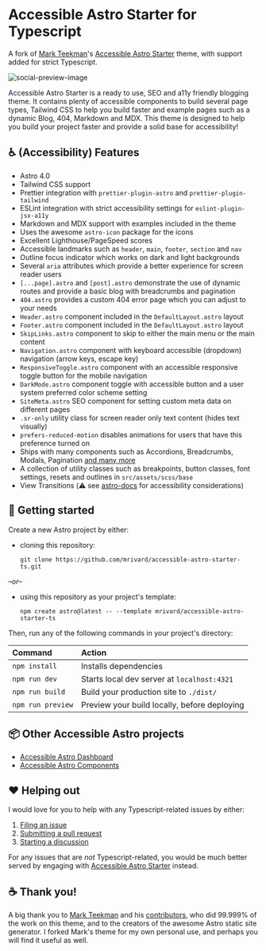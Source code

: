 # Accessible Astro Starter for Typescript

A fork of [Mark Teekman](https://github.com/markteekman)'s [Accessible Astro Starter](https://github.com/markteekman/accessible-astro-starter) theme, with support added for strict Typescript.

![social-preview-image](https://user-images.githubusercontent.com/3909046/219942674-9894853e-def8-4180-84b8-6b577dacfcaa.png)

Accessible Astro Starter is a ready to use, SEO and a11y friendly blogging theme. It contains plenty of accessible components to build several page types, Tailwind CSS to help you build faster and example pages such as a dynamic Blog, 404, Markdown and MDX. This theme is designed to help you build your project faster and provide a solid base for accessibility!

## ♿ (Accessibility) Features

- Astro 4.0
- Tailwind CSS support
- Prettier integration with `prettier-plugin-astro` and `prettier-plugin-tailwind`
- ESLint integration with strict accessibility settings for `eslint-plugin-jsx-a11y`
- Markdown and MDX support with examples included in the theme
- Uses the awesome `astro-icon` package for the icons
- Excellent Lighthouse/PageSpeed scores
- Accessible landmarks such as `header`, `main`, `footer`, `section` and `nav`
- Outline focus indicator which works on dark and light backgrounds
- Several `aria` attributes which provide a better experience for screen reader users
- `[...page].astro` and `[post].astro` demonstrate the use of dynamic routes and provide a basic blog with breadcrumbs and pagination
- `404.astro` provides a custom 404 error page which you can adjust to your needs
- `Header.astro` component included in the `DefaultLayout.astro` layout
- `Footer.astro` component included in the `DefaultLayout.astro` layout
- `SkipLinks.astro` component to skip to either the main menu or the main content
- `Navigation.astro` component with keyboard accessible (dropdown) navigation (arrow keys, escape key)
- `ResponsiveToggle.astro` component with an accessible responsive toggle button for the mobile navigation
- `DarkMode.astro` component toggle with accessible button and a user system preferred color scheme setting
- `SiteMeta.astro` SEO component for setting custom meta data on different pages
- `.sr-only` utility class for screen reader only text content (hides text visually)
- `prefers-reduced-motion` disables animations for users that have this preference turned on
- Ships with many components such as Accordions, Breadcrumbs, Modals, Pagination [and many more](https://accessible-astro.dev/accessible-components)
- A collection of utility classes such as breakpoints, button classes, font settings, resets and outlines in `src/assets/scss/base`
- View Transitions (⚠️ see [astro-docs](https://docs.astro.build/en/guides/view-transitions/#accessibility) for accessibility considerations)

## 🚀 Getting started

Create a new Astro project by either:
- cloning this repository:
   ```
   git clone https://github.com/mrivard/accessible-astro-starter-ts.git
   ```
*&ndash;or&ndash;*
- using this repository as your project's template:
   ```
   npm create astro@latest -- --template mrivard/accessible-astro-starter-ts
   ```

Then, run any of the following commands in your project's directory:

| Command           | Action                                       |
| :---------------- | :------------------------------------------- |
| `npm install`     | Installs dependencies                        |
| `npm run dev`     | Starts local dev server at `localhost:4321`  |
| `npm run build`   | Build your production site to `./dist/`      |
| `npm run preview` | Preview your build locally, before deploying |

## 📦 Other Accessible Astro projects

- [Accessible Astro Dashboard](https://github.com/markteekman/accessible-astro-dashboard/)
- [Accessible Astro Components](https://github.com/markteekman/accessible-astro-components/)

## ❤️ Helping out

I would love for you to help with any Typescript-related issues by either:

1. [Filing an issue](https://github.com/mrivard/accessible-astro-starter-ts/issues)
2. [Submitting a pull request](https://github.com/mrivard/accessible-astro-starter-ts/pulls)
3. [Starting a discussion](https://github.com/mrivard/accessible-astro-starter-ts/discussions)

For any issues that are *not* Typescript-related, you would be much better served by engaging with [Accessible Astro Starter](https://github.com/markteekman/accessible-astro-starter?tab=readme-ov-file#%EF%B8%8F-helping-out) instead.

## ☕ Thank you!

A big thank you to [Mark Teekman](https://github.com/markteekman) and his [contributors](https://github.com/markteekman/accessible-astro-starter/graphs/contributors), who did 99.999% of the work on this theme, and to the creators of the awesome Astro static site generator. I forked Mark's theme for my own personal use, and perhaps you will find it useful as well.

